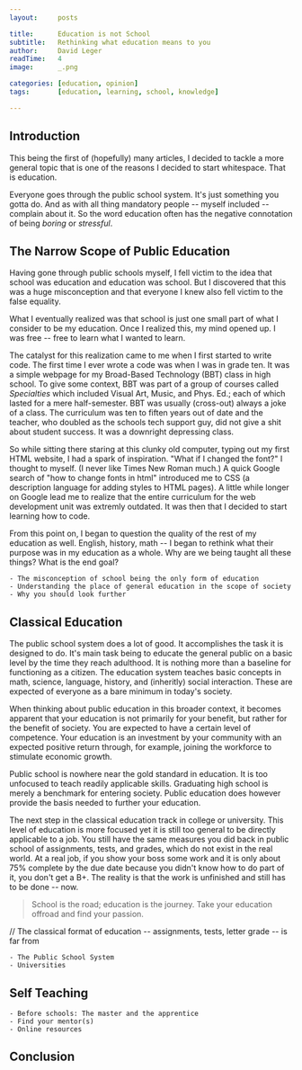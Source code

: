 ```yaml
---
layout:     posts

title:      Education is not School
subtitle:   Rethinking what education means to you
author:     David Leger
readTime:   4
image:      _.png

categories: [education, opinion]
tags:       [education, learning, school, knowledge]

---
```


## Introduction

This being the first of (hopefully) many articles, I decided to tackle a more general topic that is one of the reasons I decided to start whitespace. That is education.

Everyone goes through the public school system. It's just something you gotta do. And as with all thing mandatory people -- myself included -- complain about it. So the word education often has the negative connotation of being *boring* or *stressful*.

## The Narrow Scope of Public Education

Having gone through public schools myself, I fell victim to the idea that school was education and education was school. But I discovered that this was a huge misconception and that everyone I knew also fell victim to the false equality.

What I eventually realized was that school is just one small part of what I consider to be my education. Once I realized this, my mind opened up. I was free -- free to learn what I wanted to learn.

The catalyst for this realization came to me when I first started to write code. The first time I ever wrote a code was when I was in grade ten. It was a simple webpage for my Broad-Based Technology (BBT) class in high school. To give some context, BBT was part of a group of courses called *Specialties* which included Visual Art, Music, and Phys. Ed.; each of which lasted for a mere half-semester. BBT was usually (cross-out) always a joke of a class. The curriculum was ten to fiften years out of date and the teacher, who doubled as the schools tech support guy, did not give a shit about student success. It was a downright depressing class.
 
So while sitting there staring at this clunky old computer, typing out my first HTML website, I had a spark of inspiration. "What if I changed the font?" I thought to myself. (I never like Times New Roman much.) A quick Google search of "how to change fonts in html" introduced me to CSS (a description language for adding styles to HTML pages). A little while longer on Google lead me to realize that the entire curriculum for the web development unit was extremly outdated. It was then that I decided to start learning how to code.

From this point on, I began to question the quality of the rest of my education as well. English, history, math -- I began to rethink what their purpose was in my education as a whole. Why are we being taught all these things? What is the end goal?
 
    - The misconception of school being the only form of education
    - Understanding the place of general education in the scope of society
    - Why you should look further
    
## Classical Education

The public school system does a lot of good. It accomplishes the task it is designed to do. It's main task being to educate the general public on a basic level by the time they reach adulthood. It is nothing more than a baseline for functioning as a citizen. The education system teaches basic concepts in math, science, language, history, and (inheritly) social interaction. These are expected of everyone as a bare minimum in today's society.

When thinking about public education in this broader context, it becomes apparent that your education is not primarily for your benefit, but rather for the benefit of society. You are expected to have a certain level of competence. Your education is an investment by your community with an expected positive return through, for example, joining the workforce to stimulate economic growth.

Public school is nowhere near the gold standard in education. It is too unfocused to teach readily applicable skills. Graduating high school is merely a benchmark for entering society. Public education does however provide the basis needed to further your education.

The next step in the classical education track in college or university. This level of education is more focused yet it is still too general to be directly applicable to a job. You still have the same measures you did back in public school of assignments, tests, and grades, which do not exist in the real world. At a real job, if you show your boss some work and it is only about 75% complete by the due date because you didn't know how to do part of it, you don't get a B+. The reality is that the work is unfinished and still has to be done -- now.

> School is the road; education is the journey. Take your education offroad and find your passion.

// The classical format of education -- assignments, tests, letter grade -- is far from 

    - The Public School System
    - Universities
    
## Self Teaching

> 

    - Before schools: The master and the apprentice
    - Find your mentor(s)
    - Online resources
    
## Conclusion